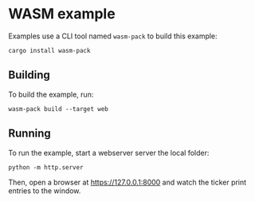 # WASM example

Examples use a CLI tool named `wasm-pack` to build this example:

```
cargo install wasm-pack
```

## Building

To build the example, run:

```
wasm-pack build --target web
```

## Running

To run the example, start a webserver server the local folder:


```
python -m http.server
```

Then, open a browser at https://127.0.0.1:8000 and watch the ticker print entries to the window.

